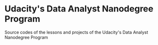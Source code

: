 # Udacity's Data Analyst Nanodegree Program
Source codes of the lessons and projects of the Udacity's Data Analyst Nanodegree Program
